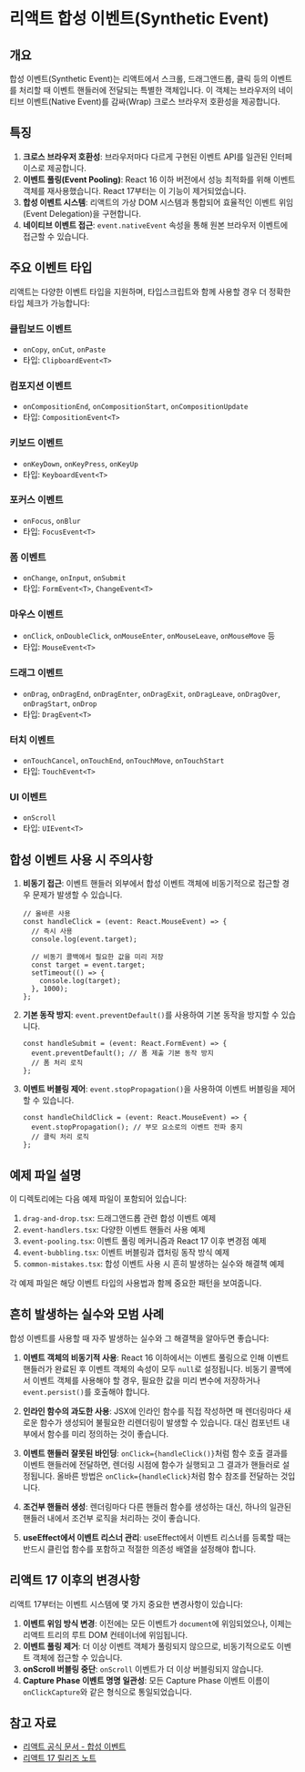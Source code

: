 # 리액트 합성 이벤트(Synthetic Event)

## 개요

합성 이벤트(Synthetic Event)는 리액트에서 스크롤, 드래그앤드롭, 클릭 등의 이벤트를 처리할 때 이벤트 핸들러에 전달되는 특별한 객체입니다. 이 객체는 브라우저의 네이티브 이벤트(Native Event)를 감싸(Wrap) 크로스 브라우저 호환성을 제공합니다.

## 특징

1. **크로스 브라우저 호환성**: 브라우저마다 다르게 구현된 이벤트 API를 일관된 인터페이스로 제공합니다.
2. **이벤트 풀링(Event Pooling)**: React 16 이하 버전에서 성능 최적화를 위해 이벤트 객체를 재사용했습니다. React 17부터는 이 기능이 제거되었습니다.
3. **합성 이벤트 시스템**: 리액트의 가상 DOM 시스템과 통합되어 효율적인 이벤트 위임(Event Delegation)을 구현합니다.
4. **네이티브 이벤트 접근**: `event.nativeEvent` 속성을 통해 원본 브라우저 이벤트에 접근할 수 있습니다.

## 주요 이벤트 타입

리액트는 다양한 이벤트 타입을 지원하며, 타입스크립트와 함께 사용할 경우 더 정확한 타입 체크가 가능합니다:

### 클립보드 이벤트
- `onCopy`, `onCut`, `onPaste`
- 타입: `ClipboardEvent<T>`

### 컴포지션 이벤트
- `onCompositionEnd`, `onCompositionStart`, `onCompositionUpdate`
- 타입: `CompositionEvent<T>`

### 키보드 이벤트
- `onKeyDown`, `onKeyPress`, `onKeyUp`
- 타입: `KeyboardEvent<T>`

### 포커스 이벤트
- `onFocus`, `onBlur`
- 타입: `FocusEvent<T>`

### 폼 이벤트
- `onChange`, `onInput`, `onSubmit`
- 타입: `FormEvent<T>`, `ChangeEvent<T>`

### 마우스 이벤트
- `onClick`, `onDoubleClick`, `onMouseEnter`, `onMouseLeave`, `onMouseMove` 등
- 타입: `MouseEvent<T>`

### 드래그 이벤트
- `onDrag`, `onDragEnd`, `onDragEnter`, `onDragExit`, `onDragLeave`, `onDragOver`, `onDragStart`, `onDrop`
- 타입: `DragEvent<T>`

### 터치 이벤트
- `onTouchCancel`, `onTouchEnd`, `onTouchMove`, `onTouchStart`
- 타입: `TouchEvent<T>`

### UI 이벤트
- `onScroll`
- 타입: `UIEvent<T>`

## 합성 이벤트 사용 시 주의사항

1. **비동기 접근**: 이벤트 핸들러 외부에서 합성 이벤트 객체에 비동기적으로 접근할 경우 문제가 발생할 수 있습니다.

   ```tsx
   // 올바른 사용
   const handleClick = (event: React.MouseEvent) => {
     // 즉시 사용
     console.log(event.target);
     
     // 비동기 콜백에서 필요한 값을 미리 저장
     const target = event.target;
     setTimeout(() => {
       console.log(target);
     }, 1000);
   };
   ```

2. **기본 동작 방지**: `event.preventDefault()`를 사용하여 기본 동작을 방지할 수 있습니다.

   ```tsx
   const handleSubmit = (event: React.FormEvent) => {
     event.preventDefault(); // 폼 제출 기본 동작 방지
     // 폼 처리 로직
   };
   ```

3. **이벤트 버블링 제어**: `event.stopPropagation()`을 사용하여 이벤트 버블링을 제어할 수 있습니다.

   ```tsx
   const handleChildClick = (event: React.MouseEvent) => {
     event.stopPropagation(); // 부모 요소로의 이벤트 전파 중지
     // 클릭 처리 로직
   };
   ```

## 예제 파일 설명

이 디렉토리에는 다음 예제 파일이 포함되어 있습니다:

1. `drag-and-drop.tsx`: 드래그앤드롭 관련 합성 이벤트 예제
2. `event-handlers.tsx`: 다양한 이벤트 핸들러 사용 예제
3. `event-pooling.tsx`: 이벤트 풀링 메커니즘과 React 17 이후 변경점 예제
4. `event-bubbling.tsx`: 이벤트 버블링과 캡처링 동작 방식 예제
5. `common-mistakes.tsx`: 합성 이벤트 사용 시 흔히 발생하는 실수와 해결책 예제

각 예제 파일은 해당 이벤트 타입의 사용법과 함께 중요한 패턴을 보여줍니다.

## 흔히 발생하는 실수와 모범 사례

합성 이벤트를 사용할 때 자주 발생하는 실수와 그 해결책을 알아두면 좋습니다:

1. **이벤트 객체의 비동기적 사용**: React 16 이하에서는 이벤트 풀링으로 인해 이벤트 핸들러가 완료된 후 이벤트 객체의 속성이 모두 `null`로 설정됩니다. 비동기 콜백에서 이벤트 객체를 사용해야 할 경우, 필요한 값을 미리 변수에 저장하거나 `event.persist()`를 호출해야 합니다.

2. **인라인 함수의 과도한 사용**: JSX에 인라인 함수를 직접 작성하면 매 렌더링마다 새로운 함수가 생성되어 불필요한 리렌더링이 발생할 수 있습니다. 대신 컴포넌트 내부에서 함수를 미리 정의하는 것이 좋습니다.

3. **이벤트 핸들러 잘못된 바인딩**: `onClick={handleClick()}`처럼 함수 호출 결과를 이벤트 핸들러에 전달하면, 렌더링 시점에 함수가 실행되고 그 결과가 핸들러로 설정됩니다. 올바른 방법은 `onClick={handleClick}`처럼 함수 참조를 전달하는 것입니다.

4. **조건부 핸들러 생성**: 렌더링마다 다른 핸들러 함수를 생성하는 대신, 하나의 일관된 핸들러 내에서 조건부 로직을 처리하는 것이 좋습니다.

5. **useEffect에서 이벤트 리스너 관리**: useEffect에서 이벤트 리스너를 등록할 때는 반드시 클린업 함수를 포함하고 적절한 의존성 배열을 설정해야 합니다.

## 리액트 17 이후의 변경사항

리액트 17부터는 이벤트 시스템에 몇 가지 중요한 변경사항이 있습니다:

1. **이벤트 위임 방식 변경**: 이전에는 모든 이벤트가 `document`에 위임되었으나, 이제는 리액트 트리의 루트 DOM 컨테이너에 위임됩니다.
2. **이벤트 풀링 제거**: 더 이상 이벤트 객체가 풀링되지 않으므로, 비동기적으로도 이벤트 객체에 접근할 수 있습니다.
3. **onScroll 버블링 중단**: `onScroll` 이벤트가 더 이상 버블링되지 않습니다.
4. **Capture Phase 이벤트 명명 일관성**: 모든 Capture Phase 이벤트 이름이 `onClickCapture`와 같은 형식으로 통일되었습니다.

## 참고 자료

- [리액트 공식 문서 - 합성 이벤트](https://reactjs.org/docs/events.html)
- [리액트 17 릴리즈 노트](https://reactjs.org/blog/2020/08/10/react-v17-rc.html#changes-to-event-delegation) 